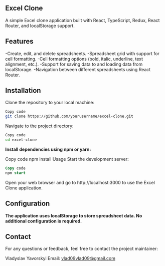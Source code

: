 ## Excel Clone
A simple Excel clone application built with React, TypeScript, Redux, React Router, and localStorage support.

## Features 
-Create, edit, and delete spreadsheets.
-Spreadsheet grid with support for cell formatting.
-Cell formatting options (bold, italic, underline, text alignment, etc.).
-Support for saving data to and loading data from localStorage.
-Navigation between different spreadsheets using React Router.

## Installation
Clone the repository to your local machine:

```bash
Copy code
git clone https://github.com/yourusername/excel-clone.git
```
Navigate to the project directory:

```bash
Copy code
cd excel-clone
```
**Install dependencies using npm or yarn:**

Copy code
npm install
Usage
Start the development server:

```sql
Copy code
npm start
```
Open your web browser and go to http://localhost:3000 to use the Excel Clone application.

## Configuration
**The application uses localStorage to store spreadsheet data. No additional configuration is required.**


## Contact
For any questions or feedback, feel free to contact the project maintainer:

Vladyslav Yavorskyi
Email: vlad09vlad09@gmail.com




